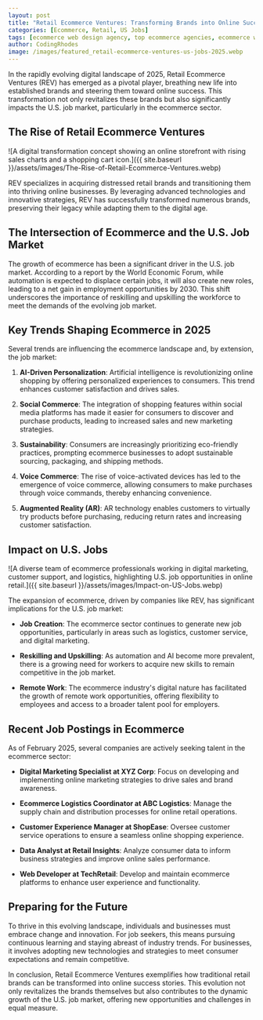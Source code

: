 ```yaml
---
layout: post
title: "Retail Ecommerce Ventures: Transforming Brands into Online Success in 2025"
categories: [Ecommerce, Retail, US Jobs]
tags: [ecommerce web design agency, top ecommerce agencies, ecommerce web design, web design 2025]
author: CodingRhodes
image: /images/featured_retail-ecommerce-ventures-us-jobs-2025.webp
---
```


In the rapidly evolving digital landscape of 2025, Retail Ecommerce Ventures (REV) has emerged as a pivotal player, breathing new life into established brands and steering them toward online success. This transformation not only revitalizes these brands but also significantly impacts the U.S. job market, particularly in the ecommerce sector.

## The Rise of Retail Ecommerce Ventures

![A digital transformation concept showing an online storefront with rising sales charts and a shopping cart icon.]({{ site.baseurl }}/assets/images/The-Rise-of-Retail-Ecommerce-Ventures.webp)

REV specializes in acquiring distressed retail brands and transitioning them into thriving online businesses. By leveraging advanced technologies and innovative strategies, REV has successfully transformed numerous brands, preserving their legacy while adapting them to the digital age.

## The Intersection of Ecommerce and the U.S. Job Market

The growth of ecommerce has been a significant driver in the U.S. job market. According to a report by the World Economic Forum, while automation is expected to displace certain jobs, it will also create new roles, leading to a net gain in employment opportunities by 2030. This shift underscores the importance of reskilling and upskilling the workforce to meet the demands of the evolving job market.

## Key Trends Shaping Ecommerce in 2025

Several trends are influencing the ecommerce landscape and, by extension, the job market:

1. **AI-Driven Personalization**: Artificial intelligence is revolutionizing online shopping by offering personalized experiences to consumers. This trend enhances customer satisfaction and drives sales. 

2. **Social Commerce**: The integration of shopping features within social media platforms has made it easier for consumers to discover and purchase products, leading to increased sales and new marketing strategies. 

3. **Sustainability**: Consumers are increasingly prioritizing eco-friendly practices, prompting ecommerce businesses to adopt sustainable sourcing, packaging, and shipping methods. 

4. **Voice Commerce**: The rise of voice-activated devices has led to the emergence of voice commerce, allowing consumers to make purchases through voice commands, thereby enhancing convenience. 

5. **Augmented Reality (AR)**: AR technology enables customers to virtually try products before purchasing, reducing return rates and increasing customer satisfaction. 

## Impact on U.S. Jobs

![A diverse team of ecommerce professionals working in digital marketing, customer support, and logistics, highlighting U.S. job opportunities in online retail.]({{ site.baseurl }}/assets/images/Impact-on-US-Jobs.webp)

The expansion of ecommerce, driven by companies like REV, has significant implications for the U.S. job market:

- **Job Creation**: The ecommerce sector continues to generate new job opportunities, particularly in areas such as logistics, customer service, and digital marketing. 

- **Reskilling and Upskilling**: As automation and AI become more prevalent, there is a growing need for workers to acquire new skills to remain competitive in the job market. 

- **Remote Work**: The ecommerce industry's digital nature has facilitated the growth of remote work opportunities, offering flexibility to employees and access to a broader talent pool for employers. 

## Recent Job Postings in Ecommerce

As of February 2025, several companies are actively seeking talent in the ecommerce sector:

- **Digital Marketing Specialist at XYZ Corp**: Focus on developing and implementing online marketing strategies to drive sales and brand awareness.

- **Ecommerce Logistics Coordinator at ABC Logistics**: Manage the supply chain and distribution processes for online retail operations.

- **Customer Experience Manager at ShopEase**: Oversee customer service operations to ensure a seamless online shopping experience.

- **Data Analyst at Retail Insights**: Analyze consumer data to inform business strategies and improve online sales performance.

- **Web Developer at TechRetail**: Develop and maintain ecommerce platforms to enhance user experience and functionality.

## Preparing for the Future

To thrive in this evolving landscape, individuals and businesses must embrace change and innovation. For job seekers, this means pursuing continuous learning and staying abreast of industry trends. For businesses, it involves adopting new technologies and strategies to meet consumer expectations and remain competitive.

In conclusion, Retail Ecommerce Ventures exemplifies how traditional retail brands can be transformed into online success stories. This evolution not only revitalizes the brands themselves but also contributes to the dynamic growth of the U.S. job market, offering new opportunities and challenges in equal measure.

